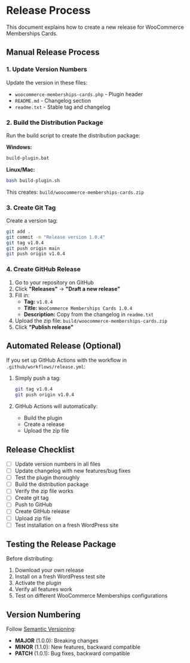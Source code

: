# Release Process

This document explains how to create a new release for WooCommerce Memberships Cards.

## Manual Release Process

### 1. Update Version Numbers

Update the version in these files:
- `woocommerce-memberships-cards.php` - Plugin header
- `README.md` - Changelog section
- `readme.txt` - Stable tag and changelog

### 2. Build the Distribution Package

Run the build script to create the distribution package:

**Windows:**
```bash
build-plugin.bat
```

**Linux/Mac:**
```bash
bash build-plugin.sh
```

This creates: `build/woocommerce-memberships-cards.zip`

### 3. Create Git Tag

Create a version tag:

```bash
git add .
git commit -m "Release version 1.0.4"
git tag v1.0.4
git push origin main
git push origin v1.0.4
```

### 4. Create GitHub Release

1. Go to your repository on GitHub
2. Click **"Releases"** → **"Draft a new release"**
3. Fill in:
   - **Tag:** `v1.0.4`
   - **Title:** `WooCommerce Memberships Cards 1.0.4`
   - **Description:** Copy from the changelog in `readme.txt`
4. Upload the zip file: `build/woocommerce-memberships-cards.zip`
5. Click **"Publish release"**

## Automated Release (Optional)

If you set up GitHub Actions with the workflow in `.github/workflows/release.yml`:

1. Simply push a tag:
   ```bash
   git tag v1.0.4
   git push origin v1.0.4
   ```

2. GitHub Actions will automatically:
   - Build the plugin
   - Create a release
   - Upload the zip file

## Release Checklist

- [ ] Update version numbers in all files
- [ ] Update changelog with new features/bug fixes
- [ ] Test the plugin thoroughly
- [ ] Build the distribution package
- [ ] Verify the zip file works
- [ ] Create git tag
- [ ] Push to GitHub
- [ ] Create GitHub release
- [ ] Upload zip file
- [ ] Test installation on a fresh WordPress site

## Testing the Release Package

Before distributing:

1. Download your own release
2. Install on a fresh WordPress test site
3. Activate the plugin
4. Verify all features work
5. Test on different WooCommerce Memberships configurations

## Version Numbering

Follow [Semantic Versioning](https://semver.org/):
- **MAJOR** (1.0.0): Breaking changes
- **MINOR** (1.1.0): New features, backward compatible
- **PATCH** (1.0.1): Bug fixes, backward compatible

